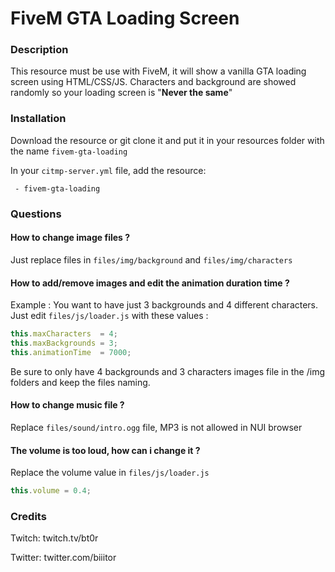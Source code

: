 # FiveM GTA Loading Screen
 
### Description
This resource must be use with FiveM, it will show a vanilla GTA loading screen using HTML/CSS/JS.
Characters and background are showed randomly so your loading screen is "**Never the same**"
### Installation
Download the resource or git clone it and put it in your resources folder with the name `fivem-gta-loading`

In your `citmp-server.yml` file, add the resource: 
```YML
 - fivem-gta-loading
```
### Questions

#### How to change image files ?

Just replace files in `files/img/background` and `files/img/characters`
#### How to add/remove images and edit the animation duration time ? 
Example : 
You want to have just 3 backgrounds and 4 different characters.
Just edit `files/js/loader.js` with these values :
```JAVASCRIPT
this.maxCharacters  = 4;
this.maxBackgrounds = 3;
this.animationTime  = 7000;
```
Be sure to only have 4 backgrounds and 3 characters images file in the /img folders and keep the files naming.
#### How to change music file ?

Replace `files/sound/intro.ogg` file, MP3 is not allowed in NUI browser

#### The volume is too loud, how can i change it ?

Replace the volume value in `files/js/loader.js`
```JAVASCRIPT
this.volume = 0.4;
```
### Credits

Twitch: twitch.tv/bt0r

Twitter: twitter.com/biiitor
